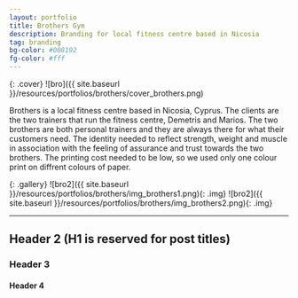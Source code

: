 ```yaml
---
layout: portfolio
title: Brothers Gym
description: Branding for local fitness centre based in Nicosia
tag: branding
bg-color: #008192
fg-color: #fff
---
```

{: .cover}
  ![bro]({{ site.baseurl }}/resources/portfolios/brothers/cover_brothers.png)

Brothers is a local fitness centre based in Nicosia, Cyprus. The clients are the two trainers that run the fitness
centre, Demetris and Marios. The two brothers are both personal trainers and they are always there for what their
customers need. The identity needed to reflect strength, weight and muscle in association with the feeling of assurance
and trust towards the two brothers. The printing cost needed to be low, so we used only one colour print on diffrent
colours of paper.

{: .gallery}
  ![bro2]({{ site.baseurl }}/resources/portfolios/brothers/img_brothers1.png){: .img}
  ![bro2]({{ site.baseurl }}/resources/portfolios/brothers/img_brothers2.png){: .img}

----

## Header 2 (H1 is reserved for post titles)

### Header 3

#### Header 4